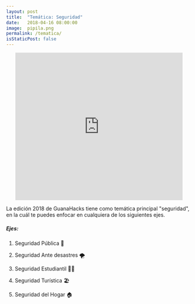 ```yaml
---
layout: post
title:  "Temática: Seguridad"
date:   2018-04-16 08:00:00
image:  pipila.png
permalink: /tematica/
isStaticPost: false
---
```


<center>
<iframe width="90%" height="400" src="https://www.youtube.com/embed/7_0uknBC3lw?rel=0" frameborder="0" allow="autoplay; encrypted-media" allowfullscreen></iframe>
</center>

La edición 2018 de GuanaHacks tiene como temática principal "seguridad", en la cuál te puedes enfocar en cualquiera de los siguientes ejes.

##### Ejes:

1. Seguridad Pública 👮‍

2. Seguridad Ante desastres 🌪

3. Seguridad Estudiantil 👨‍🎓

4. Seguridad Turística 🏖

5. Seguridad del Hogar 🏠
